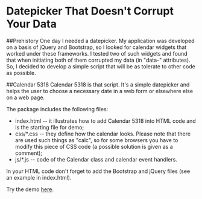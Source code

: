# Datepicker That Doesn't Corrupt Your Data

##Prehistory
One day I needed a datepicker. My application was developed on a basis of jQuery and Bootstrap, so I looked for calendar widgets that worked under these frameworks. I tested two of such widgets and found that when initiating both of them corrupted my data (in "data-" attributes). So, I decided to develop a simple script that will be as tolerate to other code as possible.

##Calendar 5318
Calendar 5318 is that script. It's a simple datepicker and helps the user to choose a necessary date in a web form or elsewhere else on a web page.

The package includes the following files:
- index.html -- it illustrates how to add Calendar 5318 into HTML code and is the starting file for demo;
- css/*.css -- they define how the calendar looks. Please note that there are used such things as "calc", so for some browsers you have to modify this piece of CSS code (a possible solution is given as a comment);
- js/*.js -- code of the Calendar class and calendar event handlers.
 
In your HTML code don't forget to add the Bootstrap and jQuery files (see an example in index.html).

Try the demo [here](http://seabrus.github.io/calendar-5318/).
 




